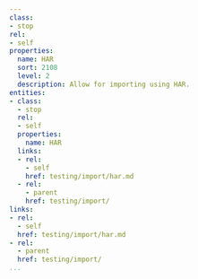 ```yaml
---
class:
- stop
rel:
- self
properties:
  name: HAR
  sort: 2108
  level: 2
  description: Allow for importing using HAR.
entities:
- class:
  - stop
  rel:
  - self
  properties:
    name: HAR
  links:
  - rel:
    - self
    href: testing/import/har.md
  - rel:
    - parent
    href: testing/import/
links:
- rel:
  - self
  href: testing/import/har.md
- rel:
  - parent
  href: testing/import/
...
```

